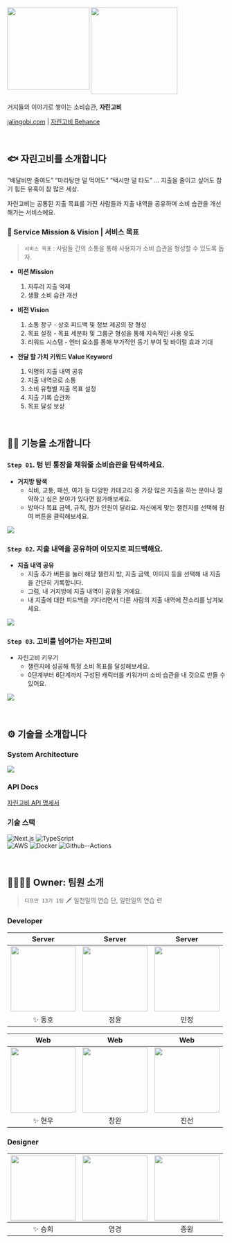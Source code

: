 # <img src='https://github.com/depromeet/jalingobi-server/assets/97580782/79aac9af-b91f-4b1c-8dc3-711da77a9332' width='190px' align=left><img src='https://github.com/depromeet/jalingobi-server/assets/97580782/bd305d44-6589-4fb5-bcd4-81f389667354' width='200px'>

거지들의 이야기로 쌓이는 소비습관, **자린고비**

[jalingobi.com](https://jalingobi-client.vercel.app) | [자린고비 Behance](https://www.behance.net/gallery/175690517/-Improve-your-spending-habit-with-your-group)

<br>

## 🐟 자린고비를 소개합니다

“배달비만 줄여도” “마라탕만 덜 먹어도” “택시만 덜 타도” … 지출을 줄이고 싶어도 참기 힘든 유혹이 참 많은 세상.

자린고비는 공통된 지출 목표를 가진 사람들과 지출 내역을 공유하며 소비 습관을 개선해가는 서비스에요.

### 📍 Service Mission & Vision | 서비스 목표

> `서비스 목표` : 사람들 간의 소통을 통해 사용자가 소비 습관을 형성할 수 있도록 돕자.

- **미션 Mission**
  1. 자투리 지출 억제
  2. 생활 소비 습관 개선

- **비전 Vision**
  1. 소통 창구 - 상호 피드백 및 정보 제공의 장 형성
  2. 목표 설정 - 목표 세분화 및 그룹군 형성을 통해 지속적인 사용 유도
  3. 리워드 시스템 - 엔터 요소를 통해 부가적인 동기 부여 및 바이럴 효과 기대

- **전달 할 가치 키워드 Value Keyword**
  1. 익명의 지출 내역 공유
  2. 지출 내역으로 소통
  3. 소비 유형별 지출 목표 설정
  4. 지출 기록 습관화
  5. 목표 달성 보상

<br>

## 🏃‍♀️ ️기능을 소개합니다

### **`Step 01`. 텅 빈 통장을 채워줄 소비습관을 탐색하세요.**

- **거지방 탐색**
  - 식비, 교통, 패션, 여가 등 다양한 카테고리 중 가장 많은 지출을 하는 분야나 절약하고 싶은 분야가 있다면 참가해보세요.
  - 방마다 목표 금액, 규칙, 참가 인원이 달라요. 자신에게 맞는 챌린지를 선택해 참여 버튼을 클릭해보세요.

![](https://github.com/depromeet/jalingobi-server/assets/97580782/cfe40b84-2a63-4fd1-b15b-1f5d6fcbdd25)

### **`Step 02`**. 지출 내역을 공유하며 이모지로 피드백해요.

- **지출 내역 공유**
  - 지출 추가 버튼을 눌러 해당 챌린지 방, 지출 금액, 이미지 등을 선택해 내 지출을 간단히 기록합니다.
  - 그럼, 내 거지방에 지출 내역이 공유될 거에요.
  - 내 지출에 대한 피드백을 기다리면서 다른 사람의 지출 내역에 잔소리를 남겨보세요.

![](https://github.com/depromeet/jalingobi-server/assets/97580782/f73dbc21-5b81-481d-92b4-e4fda883c10d)

### **`Step 03`**. 고비를 넘어가는 자린고비

- 자린고비 키우기
  - 챌린지에 성공해 특정 소비 목표를 달성해보세요.
  - 0단계부터 6단계까지 구성된 캐릭터를 키워가며 소비 습관을 내 것으로 만들 수 있어요.

![](https://github.com/depromeet/jalingobi-server/assets/97580782/8a0ac36d-d4f7-4f6a-85d6-f5fd4d894ad4)

<br>

## ⚙️ 기술을 소개합니다

### System Architecture

![](https://github.com/depromeet/jalingobi-server/assets/97580782/8bfb6b8a-1fa6-4197-9d7f-14adb82434de)

### API Docs

[자린고비 API 명세서](https://api.jalingobi.com/docs)

### 기술 스택

![Next.js](https://img.shields.io/badge/-Next.js-000000?logo=Next.js&logoColor=white&style=flat)
![TypeScript](https://img.shields.io/badge/-TypeScript-007acc?logo=TypeScript&logoColor=white&style=flat)</br>
![AWS](https://img.shields.io/badge/-AWS-orange?logo=Amazon%20AWS&logoColor=white&style=flat)
![Docker](https://img.shields.io/badge/-Docker-2496ed?logo=Docker&logoColor=white&style=flat)
![Github--Actions](https://img.shields.io/badge/-Github--Actions-0006ff?logo=GitHub%20Actions&logoColor=white&style=flat)</br>

<br>

## 👨‍👩‍👧‍👦 Owner: 팀원 소개

> `디프만 13기 1팀` 🗡️ 일천일의 연습 단, 일만일의 연습 련

### Developer

|                                        Server                                         |                                              Server                                               |                                              Server                                               | 
|:-------------------------------------------------------------------------------------:|:-------------------------------------------------------------------------------------------------:|:-------------------------------------------------------------------------------------------------:|
| [<img src="https://github.com/jjddhh.png" width="150px"/>](https://github.com/jjddhh) | [<img src="https://github.com/ParkJungYoon.png" width="150px"/>](https://github.com/ParkJungYoon) | [<img src="https://github.com/likelasttime.png" width="150px"/>](https://github.com/likelasttime) |
|                                         ✨ 동호                                          |                                                정윤                                                 |                                                민정                                                 |

|                                              Web                                              |                                          Web                                          |                                          Web                                          |
|:---------------------------------------------------------------------------------------------:|:-------------------------------------------------------------------------------------:|:-------------------------------------------------------------------------------------:|
| [<img src="https://github.com/Na-hyunwoo.png" width="150px"/>](https://github.com/Na-hyunwoo) | [<img src="https://github.com/WooWan.png" width="150px"/>](https://github.com/WooWan) | [<img src="https://github.com/seonjl.png" width="150px"/>](https://github.com/seonjl) |
|                                             ✨ 현우                                              |                                          창완                                           |                                          진선                                           |

### Designer

| [<img src="https://mir-s3-cdn-cf.behance.net/user/115/2c7048147400357.63b53ea36140d.png" width="150px"/>](https://www.behance.net/kb1658280b) | [<img src="https://mir-s3-cdn-cf.behance.net/user/230/aa0e83228245955.64a7a74d10c4a.jpg" width="150px"/>](https://www.behance.net/katelindadc1ff/moodboards) | [<img src="https://mir-s3-cdn-cf.behance.net/user/230/a1fe5d1202424031.6478da4095445.jpg" width="150px"/>](https://www.behance.net/jong__jong) |
|:---------------------------------------------------------------------------------------------------------------------------------------------:|:------------------------------------------------------------------------------------------------------------------------------------------------------------:|:----------------------------------------------------------------------------------------------------------------------------------------------:|
|                                                                     ✨ 승희                                                                      |                                                                              영경                                                                              |                                                                       종원                                                                       |
